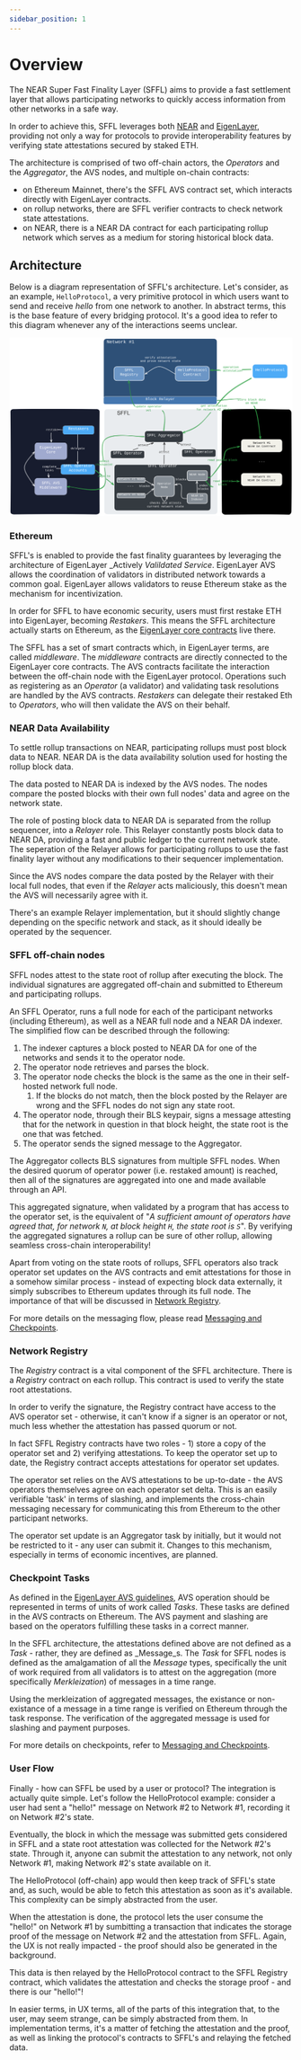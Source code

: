 ```yaml
---
sidebar_position: 1
---
```


# Overview

The NEAR Super Fast Finality Layer (SFFL) aims to provide a fast settlement
layer that allows participating networks to quickly access information from
other networks in a safe way.

In order to achieve this, SFFL leverages both [NEAR](https://near.org) and
[EigenLayer](https://www.eigenlayer.xyz), providing not only a way for
protocols to provide interoperability features by verifying state attestations
secured by staked ETH.

The architecture is comprised of two off-chain actors, the _Operators_ and the
_Aggregator_, the AVS nodes, and multiple on-chain contracts:
* on Ethereum Mainnet, there's the SFFL AVS contract set, which interacts
directly with EigenLayer contracts.
* on rollup networks, there are SFFL verifier contracts to check
network state attestations.
* on NEAR, there is a NEAR DA contract for each participating rollup network which
serves as a medium for storing historical block data.

## Architecture

Below is a diagram representation of SFFL's architecture. Let's consider, as an
example, `HelloProtocol`, a very primitive protocol in which users want to send
and receive _hello_ from one network to another. In abstract terms, this is the
base feature of every bridging protocol. It's a good idea to refer to this
diagram whenever any of the interactions seems unclear.

![Full Architecture Overview](./img/full_architecture_overview.excalidraw.svg)

### Ethereum

SFFL's is enabled to provide the fast finality guarantees by leveraging the architecture of
EigenLayer _Actively _Valildated Service_. EigenLayer AVS allows the coordination of validators in
distributed network towards a common goal. EigenLayer allows validators to reuse Ethereum stake as
the mechanism for incentivization.
<!-- TODO: fix the last sentence -->

In order for SFFL to have economic security, users must first restake ETH into EigenLayer, becoming
_Restakers_. This means the SFFL architecture actually starts on Ethereum, as the [EigenLayer core
contracts](https://github.com/Layr-Labs/eigenlayer-contracts/tree/dev/docs) live there.

The SFFL has a set of smart contracts which, in EigenLayer terms, are called _middleware_. The
_middleware_ contracts are directly connected to the EigenLayer core contracts. The AVS contracts
facilitate the interaction between the off-chain node with the EigenLayer protocol. Operations such
as registering as an _Operator_ (a validator) and validating task resolutions are handled by the AVS
contracts. _Restakers_ can delegate their restaked Eth to _Operators_, who will then validate the
AVS on their behalf.

### NEAR Data Availability

To settle rollup transactions on NEAR, participating rollups must post block data to NEAR.
NEAR DA is the data availability solution used for hosting the rollup block data.

The data posted to NEAR DA is indexed by the AVS nodes. The nodes compare the posted blocks with
their own full nodes' data and agree on the network state. 

The role of posting block data to NEAR DA is separated from the rollup sequencer, into a _Relayer_
role. This Relayer constantly posts block data to NEAR DA, providing a fast and public ledger to the current network state. The seperation of the Relayer allows for participating rollups to use the
fast finality layer without any modifications to their sequencer implementation.

Since the AVS nodes compare the data posted by the Relayer with their local full nodes, that even if the _Relayer_ acts maliciously, this doesn't mean the AVS will necessarily agree with it.

There's an example Relayer implementation, but it should slightly change
depending on the specific network and stack, as it should ideally be
operated by the sequencer.

### SFFL off-chain nodes

SFFL nodes attest to the state root of rollup after executing the block. The individual signatures
are aggregated off-chain and submitted to Ethereum and participating rollups.

An SFFL Operator, runs a full node for each of the participant networks (including Ethereum), as
well as a NEAR full node and a NEAR DA indexer. The simplified flow can be described through the
following:

1. The indexer captures a block posted to NEAR DA for one of the networks and sends it to the operator node.
2. The operator node retrieves and parses the block.
3. The operator node checks the block is the same as the one in their
self-hosted network full node.
    1. If the blocks do not match, then the block posted by the Relayer are wrong and the SFFL nodes do not sign any state root.
4. The operator node, through their BLS keypair, signs a message attesting
that for the network in question in that block height, the state root is the
one that was fetched.
5. The operator sends the signed message to the Aggregator.

The Aggregator collects BLS signatures from multiple SFFL nodes. When
the desired quorum of operator power (i.e. restaked amount) is reached, then
all of the signatures are aggregated into one and made available through an
API.

This aggregated signature, when validated by a program that has access to the
operator set, is the equivalent of "_A sufficient amount of operators have agreed
that, for network `N`, at block height `H`, the state root is `S`_". By verifying the aggregated signatures a rollup can be sure of other rollup, allowing seamless cross-chain interoperability!

Apart from voting on the state roots of rollups, SFFL operators also track operator set updates on
the AVS contracts and emit attestations for those in a somehow similar process - instead of
expecting block data externally, it simply subscribes to Ethereum updates through its
full node. The importance of that will be discussed in
[Network Registry](#network-registry).

For more details on the messaging flow, please read
[Messaging and Checkpoints](./messaging_and_checkpoints.md).

### Network Registry

The _Registry_ contract is a vital component of the SFFL architecture. There is a _Registry_
contract on each rollup. This contract is used to verify the state root attestations.

In order to verify the signature, the Registry contract have access to the AVS operator
set - otherwise, it can't know if a signer is an operator or not, much less
whether the attestation has passed quorum or not.

In fact SFFL Registry contracts have two roles - 1) store a copy of the
operator set and 2) verifying attestations. To keep the operator set
up to date, the Registry contract accepts attestations for operator set updates.

The operator set relies on the AVS attestations to be
up-to-date - the AVS operators themselves agree on each operator set delta.
This is an easily verifiable 'task' in terms of slashing, and implements the
cross-chain messaging necessary for communicating this from Ethereum to the
other participant networks.

The operator set update is an Aggregator task by initially, but it would not be restricted to it -
any user can submit it. Changes to this mechanism, especially in terms of economic incentives, are
planned.

### Checkpoint Tasks

As defined in the [EigenLayer AVS guidelines](https://docs.eigenlayer.xyz/eigenlayer/avs-guides/first-steps-towards-designing-an-avs), AVS operation should be represented in terms of units of work called _Tasks_. These tasks are defined in the AVS contracts on Ethereum. The AVS payment and slashing are based on the operators fulfilling these tasks in a correct manner.

In the SFFL architecture, the attestations defined above are not defined
as a _Task_ - rather, they are defined as _Message_s. The _Task_ for SFFL nodes is defined as the
amalgamation of all the _Message_ types, specifically the unit of work required from all validators is to attest on the aggregation (more specifically _Merkleization_) of messages in a time
range.

Using the merkleization of aggregated messages, the existance or non-existance of a message in a
time range is verified on Ethereum through the task response. The verification of the aggregated
message is used for slashing and payment purposes.

For more details on checkpoints, refer to
[Messaging and Checkpoints](./messaging_and_checkpoints.md).

### User Flow

Finally - how can SFFL be used by a user or protocol? The integration is
actually quite simple. Let's follow the HelloProtocol example: consider a user
had sent a "hello!" message on Network #2 to Network #1, recording it on
Network #2's state.

Eventually, the block in which the message was submitted gets considered in
SFFL and a state root attestation was collected for the Network #2's state.
Through it, anyone can submit the attestation to any network, not only Network
#1, making Network #2's state available on it.

The HelloProtocol (off-chain) app would then keep track of SFFL's state and,
as such, would be able to fetch this attestation as soon as it's available.
This complexity can be simply abstracted from the user.

When the attestation is done, the protocol lets the user consume the "hello!"
on Network #1 by sumbitting a transaction that indicates the storage proof
of the message on Network #2 and the attestation from SFFL. Again, the UX is
not really impacted - the proof should also be generated in the background.

This data is then relayed by the HelloProtocol contract to the SFFL Registry
contract, which validates the attestation and checks the storage proof - and
there is our "hello!"!

In easier terms, in UX terms, all of the parts of this integration that, to
the user, may seem strange, can be simply abstracted from them. In
implementation terms, it's a matter of fetching the attestation and the proof,
as well as linking the protocol's contracts to SFFL's and relaying the fetched
data.
